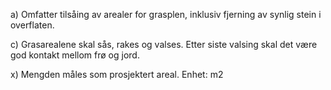 a) Omfatter tilsåing av arealer for grasplen, inklusiv fjerning av synlig stein i overflaten.

c) Grasarealene skal sås, rakes og valses. Etter siste valsing skal det være god kontakt mellom frø og jord.

x) Mengden måles som prosjektert areal. Enhet: m2

